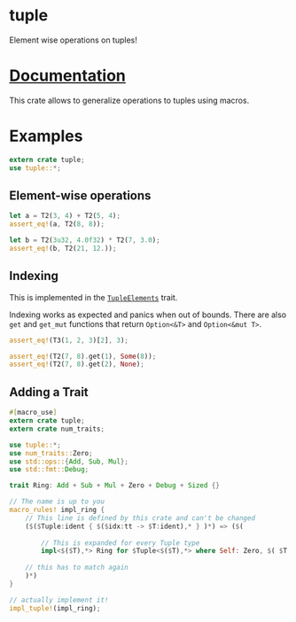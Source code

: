 # tuple
Element wise operations on tuples!

# [Documentation](https://docs.rs/tuple)

This crate allows to generalize operations to tuples using macros.

# Examples
```rust
extern crate tuple;
use tuple::*;
```

## Element-wise operations
```rust
let a = T2(3, 4) + T2(5, 4);
assert_eq!(a, T2(8, 8));

let b = T2(3u32, 4.0f32) * T2(7, 3.0);
assert_eq!(b, T2(21, 12.));
```

## Indexing
This is implemented in the [`TupleElements`](trait.TupleElements.html) trait.

Indexing works as expected and panics when out of bounds.
There are also `get` and `get_mut` functions that return `Option<&T>` and `Option<&mut T>`.

```rust
assert_eq!(T3(1, 2, 3)[2], 3);

assert_eq!(T2(7, 8).get(1), Some(8));
assert_eq!(T2(7, 8).get(2), None);
```

## Adding a Trait

```rust
#[macro_use]
extern crate tuple;
extern crate num_traits;

use tuple::*;
use num_traits::Zero;
use std::ops::{Add, Sub, Mul};
use std::fmt::Debug;

trait Ring: Add + Sub + Mul + Zero + Debug + Sized {}

// The name is up to you
macro_rules! impl_ring {
    // This line is defined by this crate and can't be changed
    ($($Tuple:ident { $($idx:tt -> $T:ident),* } )*) => ($(
    
        // This is expanded for every Tuple type
        impl<$($T),*> Ring for $Tuple<$($T),*> where Self: Zero, $( $T: Ring ),* {}
    
    // this has to match again
    )*)
}

// actually implement it!
impl_tuple!(impl_ring);
```
